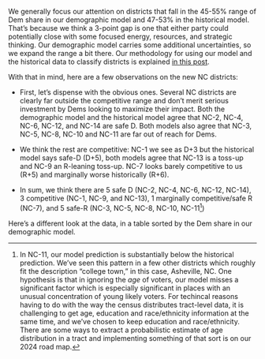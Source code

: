 We generally focus our attention on districts that fall in the 45-55% range of Dem share
in our demographic model and 47-53% in the historical model.
That’s because we think a 3-point gap is one
that either party could potentially close with some focused energy,
resources, and strategic thinking. Our demographic model carries some
additional uncertainties, so we expand the range a bit there.  Our methodology for
using our model and the historical data to classify districts is explained
[in this post][BRMethodology].

[BRMethodology]: https://blueripplepolitics.org/blog/high-yield-donation-opportunities

With that in mind,  here are a few observations on the new NC districts:

- First, let’s dispense with the obvious ones. Several NC districts are clearly
  far outside the competitive range and don’t merit serious investment by Dems
  looking to maximize their impact. Both the demographic model and the historical
  model agree that NC-2, NC-4, NC-6, NC-12, and NC-14 are safe D.
  Both models also agree that NC-3, NC-5, NC-8, NC-10 and NC-11 are far out of reach for Dems.

- We think the rest are competitive: NC-1 we see as D+3 but the
  historical model says safe-D (D+5), both models agree that NC-13 is a toss-up and NC-9
  an R-leaning toss-up. NC-7 looks barely competitive to us (R+5) and marginally worse
  historically (R+6).

- In sum, we think there are 5 safe D (NC-2, NC-4, NC-6, NC-12, NC-14),
  3 competitive (NC-1, NC-9, and NC-13), 1 marginally competitive/safe R (NC-7),
  and 5 safe-R (NC-3, NC-5, NC-8, NC-10, NC-11[^collegeTown])

Here’s a different look at the data, in a table sorted by the Dem share in our demographic model.

[^collegeTown]: In NC-11, our model prediction is substantially below the historical prediction.
We’ve seen this pattern in a few other districts which roughly fit the description “college town,”
in this case, Asheville, NC.  One hypothesis is that in ignoring the *age* of voters, our model
misses a significant factor which is especially significant in places with an unusual concentration
of young likely voters. For techincal reasons having to do with the way the census distributes
tract-level data, it is challenging to get age, education and race/ethnicity
information at the same time, and we’ve chosen to keep education and race/ethnicity.
There are some ways to extract a probabilistic estimate of age distribution in a tract and
implementing something of that sort is on our 2024 road map.
